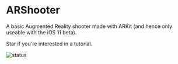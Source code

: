 # ARShooter

A basic Augmented Reality shooter made with ARKit (and hence only useable with the iOS 11 beta).

Star if you're interested in a tutorial.

![status](https://user-images.githubusercontent.com/13244177/26856310-c307c046-4ad7-11e7-9689-7dba5ed01845.gif "Status GIF")
